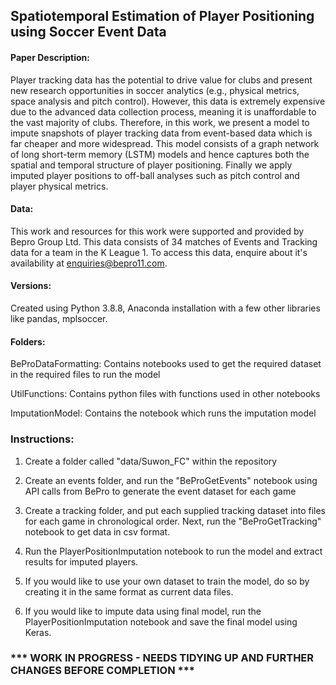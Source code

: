 ## Spatiotemporal Estimation of Player Positioning using Soccer Event Data

#### Paper Description: 
Player tracking data has the potential to drive value for clubs and present new research opportunities in soccer analytics (e.g., physical metrics, space analysis and pitch control). However, this data is extremely expensive due to the advanced data collection process, meaning it is unaffordable to the vast majority of clubs. Therefore, in this work, we present a model to impute snapshots of player tracking data from event-based data which is far cheaper and more widespread. This model consists of a graph network of long short-term memory (LSTM) models and hence captures both the spatial and temporal structure of player positioning. Finally we apply imputed player positions to off-ball analyses such as pitch control and player physical metrics.

#### Data: 
This work and resources for this work were supported and provided by Bepro Group Ltd. This data consists of 34 matches of Events and Tracking data for a team in the K League 1. To access this data, enquire about it's availability at enquiries@bepro11.com.

#### Versions: 
Created using Python 3.8.8, Anaconda installation with a few other libraries like pandas, mplsoccer.

#### Folders: 
BeProDataFormatting: Contains notebooks used to get the required dataset in the required files to run the model

UtilFunctions: Contains python files with functions used in other notebooks

ImputationModel: Contains the notebook which runs the imputation model

### Instructions:
1. Create a folder called "data/Suwon_FC" within the repository

2. Create an events folder, and run the "BeProGetEvents" notebook using API calls from BePro to generate the event dataset for each game

3. Create a tracking folder, and put each supplied tracking dataset into files for each game in chronological order. Next, run the "BeProGetTracking" notebook to get data in csv format.

4. Run the PlayerPositionImputation notebook to run the model and extract results for imputed players. 

5. If you would like to use your own dataset to train the model, do so by creating it in the same format as current data files.

6. If you would like to impute data using final model, run the PlayerPositionImputation notebook and save the final model using Keras.

### *** WORK IN PROGRESS - NEEDS TIDYING UP AND FURTHER CHANGES BEFORE COMPLETION ***
